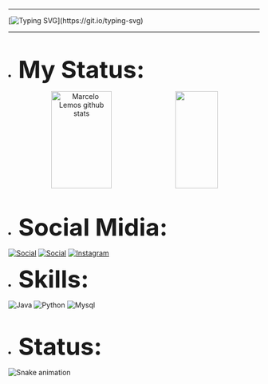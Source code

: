 ***
[![Typing SVG](https://readme-typing-svg.herokuapp.com/?color=15A412&size=30&center=true&vCenter=true&width=1000&lines=Desenvolvedor+Jr+de+java+e+python;Focado+em+estudos+para+Backend!!)](https://git.io/typing-svg)
***
 
<br><li><b><font size="45">My Status:</font></b></li>
<div align="center">  
  <img width="49%" height="195px" src="https://github-readme-stats.vercel.app/api?username=lemmores&show_icons=true&count_private=true&hide_border=true&title_color=FF3232&icon_color=FF3232&text_color=FFFFFF&bg_color=000000" alt="Marcelo Lemos github stats" /> 
  <img width="41%" height="195px" src="https://github-readme-stats.vercel.app/api/top-langs/?username=lemmores&layout=compact&hide_border=true&title_color=FF3232&text_color=FFFFFF&bg_color=000000" />
</div>

<br><li><b><font size="45">Social Midia:</font></b></li>

[![Social](https://img.shields.io/badge/LinkedIn-0077B5?style=for-the-badge&logo=linkedin&logoColor=white)](https://www.linkedin.com/in/jo%C3%A3o-vitor-brand%C3%A3o-466a72229/)
[![Social](https://img.shields.io/badge/GitHub-100000?style=for-the-badge&logo=github&logoColor=white)](https://github.com/lemmores?tab=repositories)
[![Instagram](https://img.shields.io/badge/Instagram-%23E4405F.svg?style=for-the-badge&logo=Instagram&logoColor=white)](https://www.instagram.com/lemosceloo/?next=%2F)

<li><b><font size="45">Skills:</font></b></li>

![Java](https://img.shields.io/badge/java-%23ED8B00.svg?style=for-the-badge&logo=java&logoColor=white)
![Python](https://img.shields.io/badge/python-3670A0?style=for-the-badge&logo=python&logoColor=ffdd54)
![Mysql](https://img.shields.io/badge/MySQL-00000F?style=for-the-badge&logo=mysql&logoColor=white)

<br><li><b><font size="45">Status:</font></b></li>
</div>

![Snake animation](https://github.com/lemmores/lemmores/blob/output/github-contribution-grid-snake.svg)
 
</div>
